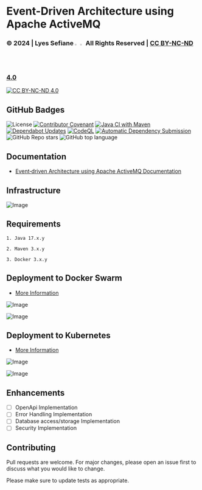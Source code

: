 # Event-Driven Architecture using Apache ActiveMQ

### © 2024 | Lyes Sefiane <img src="https://raw.githubusercontent.com/wiki/lyes-sefiane/grocery-items-management-application/images/algeria-flag-icon.png" width="2%"> <img src="https://raw.githubusercontent.com/wiki/lyes-sefiane/grocery-items-management-application/images/canada-flag-icon.png" width="2%"> All Rights Reserved | [CC BY-NC-ND 4.0](https://creativecommons.org/licenses/by-nc-nd/4.0/)

[![CC BY-NC-ND 4.0][cc-by-nc-nd-image]][cc-by-nc-nd]

[cc-by-nc-nd]: http://creativecommons.org/licenses/by-nc-nd/4.0/
[cc-by-nc-nd-image]: https://licensebuttons.net/l/by-nc-nd/4.0/88x31.png
[cc-by-nc-nd-shield]: https://img.shields.io/badge/License-CC%20BY--NC--ND%204.0-lightgrey.svg

## GitHub Badges

![License](https://img.shields.io/static/v1?label=License&message=CC-BY-NC-ND-4.0&color=green)
[![Contributor Covenant](https://img.shields.io/badge/Contributor%20Covenant-2.1-4baaaa.svg)](code_of_conduct.md)
[![Java CI with Maven](https://github.com/lyes-sefiane/publisher-subscriber-microservices/actions/workflows/maven.yml/badge.svg)](https://github.com/lyes-sefiane/publisher-subscriber-microservices/actions/workflows/maven.yml)
[![Dependabot Updates](https://github.com/lyes-sefiane/publisher-subscriber-microservices/actions/workflows/dependabot/dependabot-updates/badge.svg)](https://github.com/lyes-sefiane/publisher-subscriber-microservices/actions/workflows/dependabot/dependabot-updates)
[![CodeQL](https://github.com/lyes-sefiane/publisher-subscriber-microservices/actions/workflows/github-code-scanning/codeql/badge.svg)](https://github.com/lyes-sefiane/publisher-subscriber-microservices/actions/workflows/github-code-scanning/codeql)
[![Automatic Dependency Submission](https://github.com/lyes-sefiane/publisher-subscriber-microservices/actions/workflows/dependency-graph/auto-submission/badge.svg)](https://github.com/lyes-sefiane/publisher-subscriber-microservices/actions/workflows/dependency-graph/auto-submission)
![GitHub Repo stars](https://img.shields.io/github/stars/lyes-sefiane/publisher-subscriber-microservices?style=social)
![GitHub top language](https://img.shields.io/github/languages/top/lyes-sefiane/publisher-subscriber-microservices)

## Documentation

* [Event‐driven Architecture using Apache ActiveMQ Documentation](https://github.com/lyes-sefiane/event-driven-architecture-using-apache-activemq/wiki/Event%E2%80%90driven-Architecture-using-Apache-ActiveMQ)


## Infrastructure

![Image](https://raw.githubusercontent.com/wiki/lyes-sefiane/publisher-subscriber-microservices/images/Dev-Mode.PNG)

## Requirements
```
1. Java 17.x.y

2. Maven 3.x.y

3. Docker 3.x.y
```

## Deployment to Docker Swarm

* [More Information](https://github.com/lyes-sefiane/event-driven-architecture-using-apache-activemq/wiki/Docker-Swarm)

![Image](https://raw.githubusercontent.com/wiki/lyes-sefiane/publisher-subscriber-microservices/images/Orchestration-Swarm.PNG)

![Image](https://raw.githubusercontent.com/wiki/lyes-sefiane/publisher-subscriber-microservices/images/docker-swarm-visualizer.PNG)


## Deployment to Kubernetes

* [More Information](https://github.com/lyes-sefiane/event-driven-architecture-using-apache-activemq/wiki/Kubernetes)

![Image](https://raw.githubusercontent.com/wiki/lyes-sefiane/publisher-subscriber-microservices/images/kubernetes-cluster.PNG)

![Image](https://raw.githubusercontent.com/wiki/lyes-sefiane/publisher-subscriber-microservices/images/kubernetes-deployment.PNG)

## Enhancements

- [ ] OpenApi Implementation 
- [ ] Error Handling Implementation 
- [ ] Database access/storage Implementation
- [ ] Security Implementation

## Contributing
Pull requests are welcome. For major changes, please open an issue first to discuss what you would like to change.

Please make sure to update tests as appropriate.
